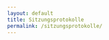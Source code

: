 ```yaml
---
layout: default
title: Sitzungsprotokolle
permalink: /sitzungsprotokolle/
---
```


<!-- Text can be **bold**, _italic_, or ~~strikethrough~~.

[Link to another page](./another-page.html).

There should be whitespace between paragraphs. -->